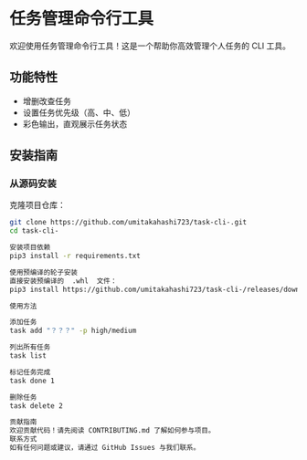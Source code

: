 # 任务管理命令行工具

欢迎使用任务管理命令行工具！这是一个帮助你高效管理个人任务的 CLI 工具。

## 功能特性

- 增删改查任务
- 设置任务优先级（高、中、低）
- 彩色输出，直观展示任务状态

## 安装指南

### 从源码安装
克隆项目仓库：
```bash
git clone https://github.com/umitakahashi723/task-cli-.git
cd task-cli-

安装项目依赖
pip3 install -r requirements.txt

使用预编译的轮子安装
直接安装预编译的  .whl  文件：
pip3 install https://github.com/umitakahashi723/task-cli-/releases/download/v1.0.0/task_cli_umitakahashi723-1.0.0-py3-none-any.whl

使用方法

添加任务
task add "？？？" -p high/medium

列出所有任务
task list

标记任务完成
task done 1

删除任务
task delete 2

贡献指南
欢迎贡献代码！请先阅读 CONTRIBUTING.md 了解如何参与项目。
联系方式
如有任何问题或建议，请通过 GitHub Issues 与我们联系。

